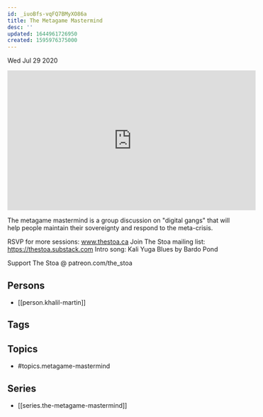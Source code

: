 ```yaml
---
id: _iuoBfs-vqFQ7BMyXO86a
title: The Metagame Mastermind
desc: ''
updated: 1644961726950
created: 1595976375000
---
```





Wed Jul 29 2020

<iframe width="560" height="315" src="https://www.youtube.com/embed/yxjNPZY5ELE" title="The Metagame Mastermind w/ Khalil Martin (July 19, 2020)" frameborder="0" allow="accelerometer; autoplay; clipboard-write; encrypted-media; gyroscope; picture-in-picture" allowfullscreen ></iframe>

The metagame mastermind is a group discussion on "digital gangs" that will help people maintain their sovereignty and respond to the meta-crisis.

RSVP for more sessions: www.thestoa.ca
Join The Stoa mailing list: https://thestoa.substack.com
Intro song: Kali Yuga Blues by Bardo Pond

Support The Stoa @ patreon.com/the_stoa

## Persons

- [[person.khalil-martin]]

## Tags



## Topics

- #topics.metagame-mastermind

## Series

- [[series.the-metagame-mastermind]]

